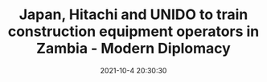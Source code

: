 ---
"title": "Japan, Hitachi and UNIDO to train construction equipment operators in Zambia - Modern Diplomacy"
"date": "2021-10-4 20:30:30"
"feed_name": "GOOGLENEWSCONSTRUCTION"
"feed_website": "https://news.google.com/search?q=construction%2Bincident&hl=en-US&gl=US&ceid=US:en"
"feed_rss": "https://news.google.com/rss/search?q=construction%2Bincident&hl=en-US&gl=US&ceid=US:en"
"link": "https://moderndiplomacy.eu/2021/10/04/japan-hitachi-and-unido-to-train-construction-equipment-operators-in-zambia/"
"source": "{'href': 'https://moderndiplomacy.eu', 'title': 'Modern Diplomacy'}"
"file": "_posts/2021-1-1-ba5b118237be1c32c4565ff8db6adfaa65779a1c.md"
"accident": "0"
"drilling": "0"
"dead": "0"
"injured": "0"
"arrested": "0"
"place": "unknown place"
"where": "unknown site"
"causes": "unknown"
"place_uri": "unknown place"
---
